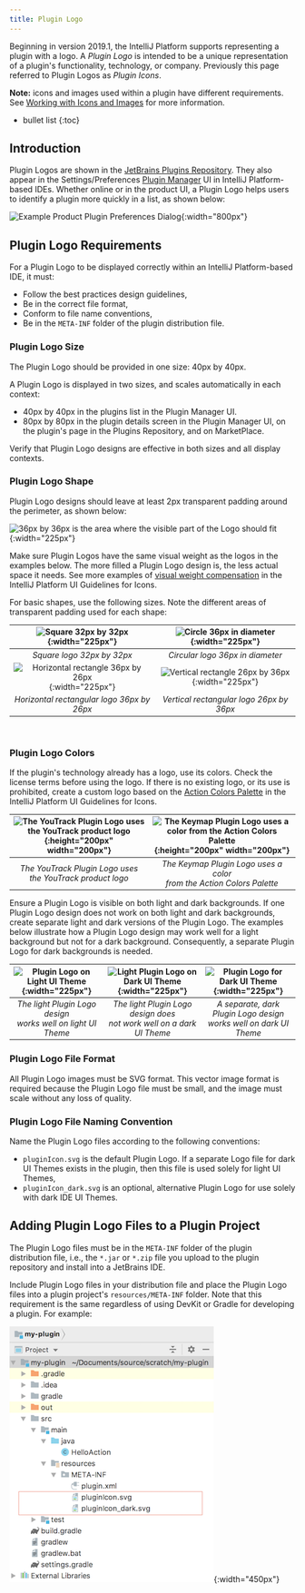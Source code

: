 ```yaml
---
title: Plugin Logo
---
```

<!-- Copyright 2000-2020 JetBrains s.r.o. and other contributors. Use of this source code is governed by the Apache 2.0 license that can be found in the LICENSE file. -->

Beginning in version 2019.1, the IntelliJ Platform supports representing a plugin with a logo.
A _Plugin Logo_ is intended to be a unique representation of a plugin's functionality, technology, or company.
Previously this page referred to Plugin Logos as _Plugin Icons_.

**Note:** icons and images used within a plugin have different requirements.
See [Working with Icons and Images](/reference_guide/work_with_icons_and_images.md) for more information.

* bullet list
{:toc}

## Introduction
Plugin Logos are shown in the [JetBrains Plugins Repository](https://plugins.jetbrains.com).
They also appear in the Settings/Preferences [Plugin Manager](https://www.jetbrains.com/help/idea/managing-plugins.html) UI in IntelliJ Platform-based IDEs.
Whether online or in the product UI, a Plugin Logo helps users to identify a plugin more quickly in a list, as shown below:

![Example Product Plugin Preferences Dialog](img/plugin_prefs.png){:width="800px"}

## Plugin Logo Requirements
For a Plugin Logo to be displayed correctly within an IntelliJ Platform-based IDE, it must:
* Follow the best practices design guidelines,
* Be in the correct file format,
* Conform to file name conventions,
* Be in the `META-INF` folder of the plugin distribution file.

### Plugin Logo Size
The Plugin Logo should be provided in one size: 40px by 40px.

A Plugin Logo is displayed in two sizes, and scales automatically in each context:
* 40px by 40px in the plugins list in the Plugin Manager UI.
* 80px by 80px in the plugin details screen in the Plugin Manager UI, on the plugin's page in the Plugins Repository, and on MarketPlace.

Verify that Plugin Logo designs are effective in both sizes and all display contexts.

### Plugin Logo Shape
Plugin Logo designs should leave at least 2px transparent padding around the perimeter, as shown below:

![36px by 36px is the area where the visible part of the Logo should fit](img/icon_size.png){:width="225px"}

Make sure Plugin Logos have the same visual weight as the logos in the examples below.
The more filled a Plugin Logo design is, the less actual space it needs.
See more examples of [visual weight compensation](https://jetbrains.design/intellij/principles/icons/#08) in the IntelliJ Platform UI Guidelines for Icons.

For basic shapes, use the following sizes.
Note the different areas of transparent padding used for each shape:

| ![Square 32px by 32px](img/square_logo.png){:width="225px"} | ![Circle 36px in diameter](img/circle_logo.png){:width="225px"} |
|:---:|:---:|
| _Square logo 32px by 32px_ | _Circular logo 36px in diameter_ |
| ![Horizontal rectangle 36px by 26px](img/rectangle_horizontal.png){:width="225px"} | ![Vertical rectangle 26px by 36px](img/rectangle_vertical.png){:width="225px"} |
| _Horizontal rectangular logo 36px by 26px_ | _Vertical rectangular logo 26px by 36px_ |

<br>

### Plugin Logo Colors
If the plugin's technology already has a logo, use its colors.
Check the license terms before using the logo.
If there is no existing logo, or its use is prohibited, create a custom logo based on the [Action Colors Palette](https://jetbrains.design/intellij/principles/icons/#action-icons) in the IntelliJ Platform UI Guidelines for Icons.

| ![The YouTrack Plugin Logo uses the YouTrack product logo ](img/yt_logo.png){:height="200px" width="200px"} | ![The Keymap Plugin Logo uses a color from the Action Colors Palette](img/keymap_logo.png){:height="200px" width="200px"} |
|:---:|:---:|
| _The YouTrack Plugin Logo uses<br>the YouTrack product logo_ | _The Keymap Plugin Logo uses a color<br>from the Action Colors Palette_ |

Ensure a Plugin Logo is visible on both light and dark backgrounds.
If one Plugin Logo design does not work on both light and dark backgrounds, create separate light and dark versions of the Plugin Logo.
The examples below illustrate how a Plugin Logo design may work well for a light background but not for a dark background.
Consequently, a separate Plugin Logo for dark backgrounds is needed.

| ![Plugin Logo on Light UI Theme](img/light_version.png){:width="225px"} | ![Light Plugin Logo on Dark UI Theme](img/dark_bad.png){:width="225px"} | ![Plugin Logo for Dark UI Theme](img/dark_good.png){:width="225px"} |
|:---:|:---:|:---:|
| _The light Plugin Logo design<br>works well on light UI Theme_ | _The light Plugin Logo design does<br>not work well on a dark UI Theme_ | _A separate, dark Plugin Logo design<br>works well on dark UI Theme_ |

### Plugin Logo File Format
All Plugin Logo images must be SVG format.
This vector image format is required because the Plugin Logo file must be small, and the image must scale without any loss of quality.

### Plugin Logo File Naming Convention
Name the Plugin Logo files according to the following conventions:
* `pluginIcon.svg` is the default Plugin Logo.
  If a separate Logo file for dark UI Themes exists in the plugin, then this file is used solely for light UI Themes,
* `pluginIcon_dark.svg` is an optional, alternative Plugin Logo for use solely with dark IDE UI Themes.


## Adding Plugin Logo Files to a Plugin Project
The Plugin Logo files must be in the `META-INF` folder of the plugin distribution file, i.e., the `*.jar` or `*.zip` file you upload to the plugin repository and install into a JetBrains IDE.

Include Plugin Logo files in your distribution file and place the Plugin Logo files into a plugin project's `resources/META-INF` folder.
Note that this requirement is the same regardless of using DevKit or Gradle for developing a plugin.
For example:

![Plugin Logo Files in META-INF folder](img/resource_directory_structure.png){:width="450px"}

